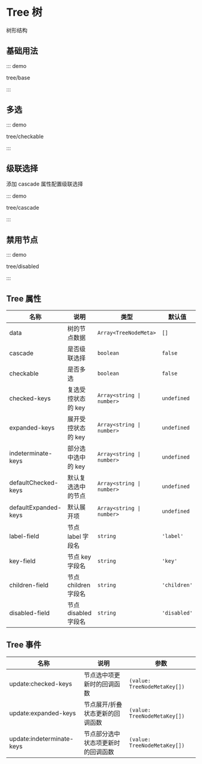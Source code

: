 # Tree 树

树形结构

## 基础用法

::: demo

tree/base

:::

## 多选

::: demo

tree/checkable

:::

## 级联选择

添加 cascade 属性配置级联选择

::: demo

tree/cascade

:::

## 禁用节点

::: demo

tree/disabled

:::

## Tree 属性

| 名称                | 说明 | 类型 | 默认值 |
| ------------------- | ---- | ---- | ------ |
| data                | 树的节点数据 | `Array<TreeNodeMeta>` | `[]` |
| cascade             | 是否级联选择 | `boolean` | `false` |
| checkable           | 是否多选 | `boolean` | `false` |
| checked-keys         | 复选受控状态的 key | `Array<string \| number>` | `undefined` |
| expanded-keys        | 展开受控状态的 key | `Array<string \| number>` | `undefined` |
| indeterminate-keys   | 部分选中选中的 key | `Array<string \| number>` | `undefined` |
| defaultChecked-keys  | 默认复选选中的节点 | `Array<string \| number>` | `undefined` |
| defaultExpanded-keys | 默认展开项 | `Array<string \| number>` | `undefined` |
| label-field          | 节点 label 字段名 | `string` | `'label'` |
| key-field            | 节点 key 字段名 | `string` | `'key'` |
| children-field       | 节点 children 字段名 | `string` | `'children'` |
| disabled-field       | 节点 disabled 字段名 | `string` | `'disabled'` |

## Tree 事件

| 名称                      | 说明                               | 参数                         |
| ------------------------- | ---------------------------------- | ---------------------------- |
| update:checked-keys       | 节点选中项更新时的回调函数         | `(value: TreeNodeMetaKey[])` |
| update:expanded-keys      | 节点展开/折叠状态更新的回调函数    | `(value: TreeNodeMetaKey[])` |
| update:indeterminate-keys | 节点部分选中状态项更新时的回调函数 | `(value: TreeNodeMetaKey[])` |




<script setup lang="ts">
import TreeBase from '../examples/tree/base.vue'
import TreeCheckable from '../examples/tree/checkable.vue'
import TreeCascade from '../examples/tree/cascade.vue'
import TreeDisabled from '../examples/tree/disabled.vue'
</script>

